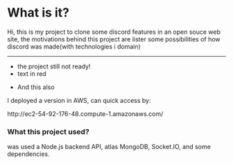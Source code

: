 <h1>What is it?</h1>
<p>Hi, this is my project to clone some discord features in an open souce web site, the motivations behind this project are lister some possibilities of how discord was made(with technologies i domain)</p>
<p></p>
<hr>

- the project still not ready!
- text in red
+ And this also
<p>I deployed a version in AWS, can quick access by:</p>
<p>http://ec2-54-92-176-48.compute-1.amazonaws.com/</p>

<h3>What this project used?</h3>
<p>was used a Node.js backend API, atlas MongoDB, Socket.IO, and some dependencies.</p>
